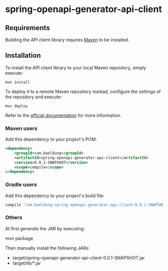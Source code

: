 # spring-openapi-generator-api-client

## Requirements

Building the API client library requires [Maven](https://maven.apache.org/) to be installed.

## Installation

To install the API client library to your local Maven repository, simply execute:

```shell
mvn install
```

To deploy it to a remote Maven repository instead, configure the settings of the repository and execute:

```shell
mvn deploy
```

Refer to the [official documentation](https://maven.apache.org/plugins/maven-deploy-plugin/usage.html) for more information.

### Maven users

Add this dependency to your project's POM:

```xml
<dependency>
    <groupId>com.baeldung</groupId>
    <artifactId>spring-openapi-generator-api-client</artifactId>
    <version>0.0.1-SNAPSHOT</version>
    <scope>compile</scope>
</dependency>
```

### Gradle users

Add this dependency to your project's build file:

```groovy
compile "com.baeldung:spring-openapi-generator-api-client:0.0.1-SNAPSHOT"
```

### Others

At first generate the JAR by executing:

mvn package

Then manually install the following JARs:

* target/spring-openapi-generator-api-client-0.0.1-SNAPSHOT.jar
* target/lib/*.jar
